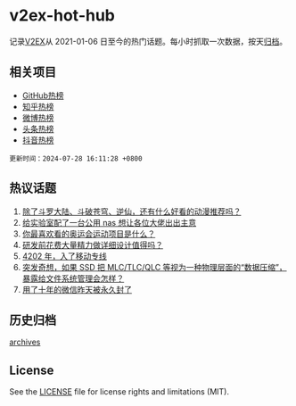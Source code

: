 # v2ex-hot-hub

 记录[V2EX](https://www.v2ex.com/)从 2021-01-06 日至今的热门话题。每小时抓取一次数据，按天[归档](archives)。
 
 ## 相关项目

- [GitHub热榜](https://github.com/lonnyzhang423/github-hot-hub)
- [知乎热榜](https://github.com/lonnyzhang423/zhihu-hot-hub)
- [微博热榜](https://github.com/lonnyzhang423/weibo-hot-hub)
- [头条热榜](https://github.com/lonnyzhang423/toutiao-hot-hub)
- [抖音热榜](https://github.com/lonnyzhang423/douyin-hot-hub)


 `更新时间：2024-07-28 16:11:28 +0800`

## 热议话题

1. [除了斗罗大陆、斗破苍穹、逆仙，还有什么好看的动漫推荐吗？](https://www.v2ex.com/t/1060606)
1. [给实验室配了一台公用 nas 想让各位大佬出出主意](https://www.v2ex.com/t/1060574)
1. [你最喜欢看的奥运会运动项目是什么？](https://www.v2ex.com/t/1060541)
1. [研发前花费大量精力做详细设计值得吗？](https://www.v2ex.com/t/1060625)
1. [4202 年，入了移动专线](https://www.v2ex.com/t/1060616)
1. [突发奇想，如果 SSD 把 MLC/TLC/QLC 等视为一种物理层面的“数据压缩”，暴露给文件系统管理会怎样？](https://www.v2ex.com/t/1060600)
1. [用了十年的微信昨天被永久封了](https://www.v2ex.com/t/1060642)

## 历史归档

[archives](archives)

## License

See the [LICENSE](LICENSE) file for license rights and limitations (MIT).
